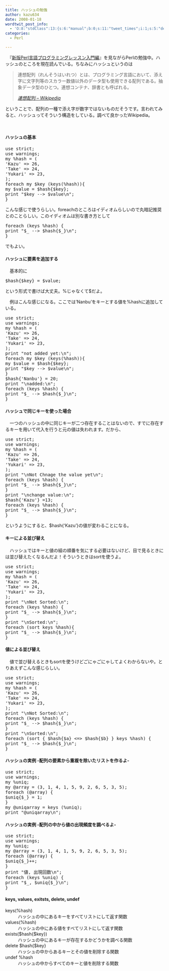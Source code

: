 ```yaml
---
title: ハッシュの勉強
author: kazu634
date: 2008-01-18
wordtwit_post_info:
  - 'O:8:"stdClass":13:{s:6:"manual";b:0;s:11:"tweet_times";i:1;s:5:"delay";i:0;s:7:"enabled";i:1;s:10:"separation";s:2:"60";s:7:"version";s:3:"3.7";s:14:"tweet_template";b:0;s:6:"status";i:2;s:6:"result";a:0:{}s:13:"tweet_counter";i:2;s:13:"tweet_log_ids";a:1:{i:0;i:3625;}s:9:"hash_tags";a:0:{}s:8:"accounts";a:1:{i:0;s:7:"kazu634";}}'
categories:
  - Perl

---
```

<div class="section">
<p>
    　『<a href="http://d.hatena.ne.jp/asin/4797336803" onclick="__gaTracker('send', 'event', 'outbound-article', 'http://d.hatena.ne.jp/asin/4797336803', '新版Perl言語プログラミングレッスン入門編');">新版Perl言語プログラミングレッスン入門編</a>』を見ながらPerlの勉強中。ハッシュのところを現在読んでいる。ちなみにハッシュというのは
</p>
  
<blockquote title="連想配列 - Wikipedia" cite="http://ja.wikipedia.org/wiki/%E9%80%A3%E6%83%B3%E9%85%8D%E5%88%97">
<p>
      連想配列（れんそうはいれつ）とは、プログラミング言語において、添え字に文字列等のスカラー数値以外のデータ型も使用できる配列である。抽象データ型のひとつ。連想コンテナ、辞書とも呼ばれる。
</p>
    
<p>
<cite><a href="http://ja.wikipedia.org/wiki/%E9%80%A3%E6%83%B3%E9%85%8D%E5%88%97" onclick="__gaTracker('send', 'event', 'outbound-article', 'http://ja.wikipedia.org/wiki/%E9%80%A3%E6%83%B3%E9%85%8D%E5%88%97', '連想配列 &#8211; Wikipedia');" target="_blank">連想配列 &#8211; Wikipedia</a></cite>
</p>
</blockquote>
  
<p>
    ということで、配列の一種で添え字が数字ではないものだそうです。言われてみると、ハッシュってそういう構造をしている。調べて良かったWikipedia。
</p>
  
<p>
<a name="seemore"></a><br />
</p>
  
<h4>
    ハッシュの基本
</h4>
  
<pre class="syntax-highlight">
<span class="synStatement">use strict</span>;
<span class="synStatement">use warnings</span>;
<span class="synStatement">my</span> <span class="synIdentifier">%hash</span> = (
<span class="synConstant">'Kazu'</span> =&#62; <span class="synConstant">26</span>,
<span class="synConstant">'Take'</span> =&#62; <span class="synConstant">24</span>,
<span class="synConstant">'Yukari'</span> =&#62; <span class="synConstant">23</span>,
);
<span class="synStatement">foreach</span> <span class="synStatement">my</span> <span class="synIdentifier">$key</span> (<span class="synStatement">keys</span>(<span class="synIdentifier">%hash</span>)){
<span class="synStatement">my</span> <span class="synIdentifier">$value</span> = <span class="synIdentifier">$hash</span>{<span class="synIdentifier">$key</span>};
<span class="synStatement">print</span> <span class="synConstant">&#34;</span><span class="synIdentifier">$key</span><span class="synConstant"> --&#62; </span><span class="synIdentifier">$value</span><span class="synSpecial">\n</span><span class="synConstant">&#34;</span>;
}
</pre>
  
<p>
    こんな感じで使うらしい。foreachのところはイディオムらしいので丸暗記推奨とのことらしい。このイディオムは別な書き方として
</p>
  
<pre class="syntax-highlight">
<span class="synStatement">foreach</span> (<span class="synStatement">keys</span> <span class="synIdentifier">%hash</span>) {
<span class="synStatement">print</span> <span class="synConstant">&#34;</span><span class="synIdentifier">$_</span><span class="synConstant"> --&#62; </span><span class="synIdentifier">$hash</span><span class="synConstant">{</span><span class="synIdentifier">$_</span><span class="synConstant">}</span><span class="synSpecial">\n</span><span class="synConstant">&#34;</span>;
}
</pre>
  
<p>
    でもよい。
</p>
  
<h4>
    ハッシュに要素を追加する
</h4>
  
<p>
    　基本的に
</p>
  
<pre class="syntax-highlight">
<span class="synIdentifier">$hash</span>{<span class="synIdentifier">$key</span>} = <span class="synIdentifier">$value</span>;
</pre>
  
<p>
    という形式で書けば大丈夫。%じゃなくて$だよ。
</p>
  
<p>
    　例はこんな感じになる。ここでは&#8217;Nanbu&#8217;をキーとする値を%hashに追加している。
</p>
  
<pre class="syntax-highlight">
<span class="synStatement">use strict</span>;
<span class="synStatement">use warnings</span>;
<span class="synStatement">my</span> <span class="synIdentifier">%hash</span> = (
<span class="synConstant">'Kazu'</span> =&#62; <span class="synConstant">26</span>,
<span class="synConstant">'Take'</span> =&#62; <span class="synConstant">24</span>,
<span class="synConstant">'Yukari'</span> =&#62; <span class="synConstant">23</span>,
);
<span class="synStatement">print</span> <span class="synConstant">&#34;not added yet:</span><span class="synSpecial">\n</span><span class="synConstant">&#34;</span>;
<span class="synStatement">foreach</span> <span class="synStatement">my</span> <span class="synIdentifier">$key</span> (<span class="synStatement">keys</span>(<span class="synIdentifier">%hash</span>)){
<span class="synStatement">my</span> <span class="synIdentifier">$value</span> = <span class="synIdentifier">$hash</span>{<span class="synIdentifier">$key</span>};
<span class="synStatement">print</span> <span class="synConstant">&#34;</span><span class="synIdentifier">$key</span><span class="synConstant"> --&#62; </span><span class="synIdentifier">$value</span><span class="synSpecial">\n</span><span class="synConstant">&#34;</span>;
}
<span class="synIdentifier">$hash</span>{<span class="synConstant">'Nanbu'</span>} = <span class="synConstant">20</span>;
<span class="synStatement">print</span> <span class="synConstant">&#34;</span><span class="synSpecial">\n</span><span class="synConstant">added:</span><span class="synSpecial">\n</span><span class="synConstant">&#34;</span>;
<span class="synStatement">foreach</span> (<span class="synStatement">keys</span> <span class="synIdentifier">%hash</span>) {
<span class="synStatement">print</span> <span class="synConstant">&#34;</span><span class="synIdentifier">$_</span><span class="synConstant"> --&#62; </span><span class="synIdentifier">$hash</span><span class="synConstant">{</span><span class="synIdentifier">$_</span><span class="synConstant">}</span><span class="synSpecial">\n</span><span class="synConstant">&#34;</span>;
}
</pre>
  
<h4>
    ハッシュで同じキーを使った場合
</h4>
  
<p>
    　一つのハッシュの中に同じキーが二つ存在することはないので、すでに存在するキーを用いて代入を行うと元の値は失われます。だから、
</p>
  
<pre class="syntax-highlight">
<span class="synStatement">use strict</span>;
<span class="synStatement">use warnings</span>;
<span class="synStatement">my</span> <span class="synIdentifier">%hash</span> = (
<span class="synConstant">'Kazu'</span> =&#62; <span class="synConstant">26</span>,
<span class="synConstant">'Take'</span> =&#62; <span class="synConstant">24</span>,
<span class="synConstant">'Yukari'</span> =&#62; <span class="synConstant">23</span>,
);
<span class="synStatement">print</span> <span class="synConstant">&#34;</span><span class="synSpecial">\n</span><span class="synConstant">Not Chnage the value yet</span><span class="synSpecial">\n</span><span class="synConstant">&#34;</span>;
<span class="synStatement">foreach</span> (<span class="synStatement">keys</span> <span class="synIdentifier">%hash</span>) {
<span class="synStatement">print</span> <span class="synConstant">&#34;</span><span class="synIdentifier">$_</span><span class="synConstant"> --&#62; </span><span class="synIdentifier">$hash</span><span class="synConstant">{</span><span class="synIdentifier">$_</span><span class="synConstant">}</span><span class="synSpecial">\n</span><span class="synConstant">&#34;</span>;
}
<span class="synStatement">print</span> <span class="synConstant">&#34;</span><span class="synSpecial">\n</span><span class="synConstant">change value:</span><span class="synSpecial">\n</span><span class="synConstant">&#34;</span>;
<span class="synIdentifier">$hash</span>{<span class="synConstant">'Kazu'</span>} =<span class="synConstant">13</span>;
<span class="synStatement">foreach</span> (<span class="synStatement">keys</span> <span class="synIdentifier">%hash</span>) {
<span class="synStatement">print</span> <span class="synConstant">&#34;</span><span class="synIdentifier">$_</span><span class="synConstant"> --&#62; </span><span class="synIdentifier">$hash</span><span class="synConstant">{</span><span class="synIdentifier">$_</span><span class="synConstant">}</span><span class="synSpecial">\n</span><span class="synConstant">&#34;</span>;
}
</pre>
  
<p>
    というようにすると、$hash{&#8216;Kazu&#8217;}の値が変わることになる。
</p>
  
<h4>
    キーによる並び替え
</h4>
  
<p>
    　ハッシュではキーと値の組の順番を気にする必要はないけど、目で見るときには並び替えたくなるんだよ！そういうときはsortを使うよ。
</p>
  
<pre class="syntax-highlight">
<span class="synStatement">use strict</span>;
<span class="synStatement">use warnings</span>;
<span class="synStatement">my</span> <span class="synIdentifier">%hash</span> = (
<span class="synConstant">'Kazu'</span> =&#62; <span class="synConstant">26</span>,
<span class="synConstant">'Take'</span> =&#62; <span class="synConstant">24</span>,
<span class="synConstant">'Yukari'</span> =&#62; <span class="synConstant">23</span>,
);
<span class="synStatement">print</span> <span class="synConstant">&#34;</span><span class="synSpecial">\n</span><span class="synConstant">Not Sorted:</span><span class="synSpecial">\n</span><span class="synConstant">&#34;</span>;
<span class="synStatement">foreach</span> (<span class="synStatement">keys</span> <span class="synIdentifier">%hash</span>) {
<span class="synStatement">print</span> <span class="synConstant">&#34;</span><span class="synIdentifier">$_</span><span class="synConstant"> --&#62; </span><span class="synIdentifier">$hash</span><span class="synConstant">{</span><span class="synIdentifier">$_</span><span class="synConstant">}</span><span class="synSpecial">\n</span><span class="synConstant">&#34;</span>;
}
<span class="synStatement">print</span> <span class="synConstant">&#34;</span><span class="synSpecial">\n</span><span class="synConstant">Sorted:</span><span class="synSpecial">\n</span><span class="synConstant">&#34;</span>;
<span class="synStatement">foreach</span> (<span class="synStatement">sort</span> <span class="synStatement">keys</span> <span class="synIdentifier">%hash</span>){
<span class="synStatement">print</span> <span class="synConstant">&#34;</span><span class="synIdentifier">$_</span><span class="synConstant"> --&#62; </span><span class="synIdentifier">$hash</span><span class="synConstant">{</span><span class="synIdentifier">$_</span><span class="synConstant">}</span><span class="synSpecial">\n</span><span class="synConstant">&#34;</span>;
}
</pre>
  
<h4>
    値による並び替え
</h4>
  
<p>
    　値で並び替えるときもsortを使うけどごにゃごにゃしてよくわからないや。とりあえずこんな感じらしい。
</p>
  
<pre class="syntax-highlight">
<span class="synStatement">use strict</span>;
<span class="synStatement">use warnings</span>;
<span class="synStatement">my</span> <span class="synIdentifier">%hash</span> = (
<span class="synConstant">'Kazu'</span> =&#62; <span class="synConstant">26</span>,
<span class="synConstant">'Take'</span> =&#62; <span class="synConstant">24</span>,
<span class="synConstant">'Yukari'</span> =&#62; <span class="synConstant">23</span>,
);
<span class="synStatement">print</span> <span class="synConstant">&#34;</span><span class="synSpecial">\n</span><span class="synConstant">Not Sorted:</span><span class="synSpecial">\n</span><span class="synConstant">&#34;</span>;
<span class="synStatement">foreach</span> (<span class="synStatement">keys</span> <span class="synIdentifier">%hash</span>) {
<span class="synStatement">print</span> <span class="synConstant">&#34;</span><span class="synIdentifier">$_</span><span class="synConstant"> --&#62; </span><span class="synIdentifier">$hash</span><span class="synConstant">{</span><span class="synIdentifier">$_</span><span class="synConstant">}</span><span class="synSpecial">\n</span><span class="synConstant">&#34;</span>;
}
<span class="synStatement">print</span> <span class="synConstant">&#34;</span><span class="synSpecial">\n</span><span class="synConstant">Sorted:</span><span class="synSpecial">\n</span><span class="synConstant">&#34;</span>;
<span class="synStatement">foreach</span> (<span class="synStatement">sort</span> { <span class="synIdentifier">$hash</span>{<span class="synIdentifier">$a</span>} &#60;=&#62; <span class="synIdentifier">$hash</span>{<span class="synIdentifier">$b</span>} } <span class="synStatement">keys</span> <span class="synIdentifier">%hash</span>) {
<span class="synStatement">print</span> <span class="synConstant">&#34;</span><span class="synIdentifier">$_</span><span class="synConstant"> --&#62; </span><span class="synIdentifier">$hash</span><span class="synConstant">{</span><span class="synIdentifier">$_</span><span class="synConstant">}</span><span class="synSpecial">\n</span><span class="synConstant">&#34;</span>;
}
</pre>
  
<h4>
    ハッシュの実例 -配列の要素から重複を除いたリストを作るよ-
</h4>
  
<pre class="syntax-highlight">
<span class="synStatement">use strict</span>;
<span class="synStatement">use warnings</span>;
<span class="synStatement">my</span> <span class="synIdentifier">%uniq</span>;
<span class="synStatement">my</span> <span class="synIdentifier">@array</span> = (<span class="synConstant">3</span>, <span class="synConstant">1</span>, <span class="synConstant">4</span>, <span class="synConstant">1</span>, <span class="synConstant">5</span>, <span class="synConstant">9</span>, <span class="synConstant">2</span>, <span class="synConstant">6</span>, <span class="synConstant">5</span>, <span class="synConstant">3</span>, <span class="synConstant">5</span>);
<span class="synStatement">foreach</span> (<span class="synIdentifier">@array</span>) {
<span class="synIdentifier">$uniq</span>{<span class="synIdentifier">$_</span>} = <span class="synConstant">1</span>;
}
<span class="synStatement">my</span> <span class="synIdentifier">@uniqarray</span> = <span class="synStatement">keys</span> (<span class="synIdentifier">%uniq</span>);
<span class="synStatement">print</span> <span class="synConstant">&#34;</span><span class="synIdentifier">@uniqarray</span><span class="synSpecial">\n</span><span class="synConstant">&#34;</span>;
</pre>
  
<p>
</p>
  
<h4>
    ハッシュの実例 -配列の中から値の出現頻度を調べるよ-
</h4>
  
<pre class="syntax-highlight">
<span class="synStatement">use strict</span>;
<span class="synStatement">use warnings</span>;
<span class="synStatement">my</span> <span class="synIdentifier">%uniq</span>;
<span class="synStatement">my</span> <span class="synIdentifier">@array</span> = (<span class="synConstant">3</span>, <span class="synConstant">1</span>, <span class="synConstant">4</span>, <span class="synConstant">1</span>, <span class="synConstant">5</span>, <span class="synConstant">9</span>, <span class="synConstant">2</span>, <span class="synConstant">6</span>, <span class="synConstant">5</span>, <span class="synConstant">3</span>, <span class="synConstant">5</span>);
<span class="synStatement">foreach</span> (<span class="synIdentifier">@array</span>) {
<span class="synIdentifier">$uniq</span>{<span class="synIdentifier">$_</span>}++;
}
<span class="synStatement">print</span> <span class="synConstant">&#34;値, 出現回数</span><span class="synSpecial">\n</span><span class="synConstant">&#34;</span>;
<span class="synStatement">foreach</span> (<span class="synStatement">keys</span> <span class="synIdentifier">%uniq</span>) {
<span class="synStatement">print</span> <span class="synConstant">&#34;</span><span class="synIdentifier">$_</span><span class="synConstant">, </span><span class="synIdentifier">$uniq</span><span class="synConstant">{</span><span class="synIdentifier">$_</span><span class="synConstant">}</span><span class="synSpecial">\n</span><span class="synConstant">&#34;</span>;
}
</pre>
  
<h4>
    keys, values, exitsts, delete, undef
</h4>
  
<dl>
<dt>
      keys(%hash)
</dt>
    
<dd>
      ハッシュの中にあるキーをすべてリストにして返す関数
</dd>
    
<dt>
      values(%hash)
</dt>
    
<dd>
      ハッシュの中にある値をすべてリストにして返す関数
</dd>
    
<dt>
      exists($hash{$key})
</dt>
    
<dd>
      ハッシュの中にあるキーが存在するかどうかを調べる関数
</dd>
    
<dt>
      delete $hash{$key}
</dt>
    
<dd>
      ハッシュの中からあるキーとその値を削除する関数
</dd>
    
<dt>
      undef %hash
</dt>
    
<dd>
      ハッシュの中からすべてのキーと値を削除する関数
</dd>
</dl>
</div>
